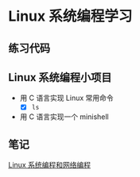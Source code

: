 # Linux 系统编程学习
## 练习代码
## Linux 系统编程小项目
- 用 C 语言实现 Linux 常用命令
  - [x] `ls`
- 用 C 语言实现一个 minishell
## 笔记
[Linux 系统编程和网络编程](https://www.yuque.com/u585758/nmmypm)
